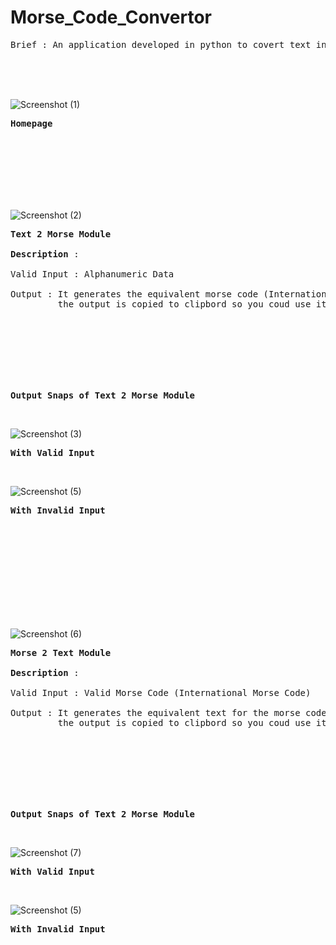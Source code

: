 # Morse_Code_Convertor
<pre>Brief : An application developed in python to covert text into morse-code and morse-code into text</pre>
<br> <br> <br>

![Screenshot (1)](https://user-images.githubusercontent.com/120410687/209554574-f653005f-98b8-44f4-8d1a-7f6692e5f3d6.png)
<b><pre>Homepage</pre></b>
<br> <br> <br>
<br> <br> <br>

![Screenshot (2)](https://user-images.githubusercontent.com/120410687/209554951-243b9879-1dc6-45b4-ae33-95b11b347a4d.png)
<pre><b>Text 2 Morse Module</b> <br>
<b>Description</b> : <br>
Valid Input : Alphanumeric Data <br>
Output : It generates the equivalent morse code (International Morse Code) for the Alphanumeric Data and displays it
         the output is copied to clipbord so you coud use it later to paste
</pre>
<br> <br> <br>
<br> <br> <br>

<pre><b>Output Snaps of Text 2 Morse Module</b></pre> <br>
![Screenshot (3)](https://user-images.githubusercontent.com/120410687/209556072-dd202ee0-f011-4410-b04c-b14e9c693866.png)
<pre><b>With Valid Input</b></pre> <br>

![Screenshot (5)](https://user-images.githubusercontent.com/120410687/209556745-23c6c77e-9602-42aa-98fb-1b9f93108d1a.png)
<pre><b>With Invalid Input</b></pre>


<br> <br> <br>
<br> <br> <br>
<br> <br> <br>

![Screenshot (6)](https://user-images.githubusercontent.com/120410687/209558614-51b99ec4-8467-4d4c-bafe-171722edf554.png)
<pre><b>Morse 2 Text Module</b> <br>
<b>Description</b> : <br>
Valid Input : Valid Morse Code (International Morse Code) <br>
Output : It generates the equivalent text for the morse code (International Morse Code) and displays it
         the output is copied to clipbord so you coud use it later to paste
</pre>
<br> <br> <br>
<br> <br> <br>

<pre><b>Output Snaps of Text 2 Morse Module</b></pre> <br>
![Screenshot (7)](https://user-images.githubusercontent.com/120410687/209559265-0b9fa9a3-53c4-4a53-9ef3-bf4c64b4bde8.png)
<pre><b>With Valid Input</b></pre> <br>

![Screenshot (5)](https://user-images.githubusercontent.com/120410687/209556745-23c6c77e-9602-42aa-98fb-1b9f93108d1a.png)
<pre><b>With Invalid Input</b></pre>
